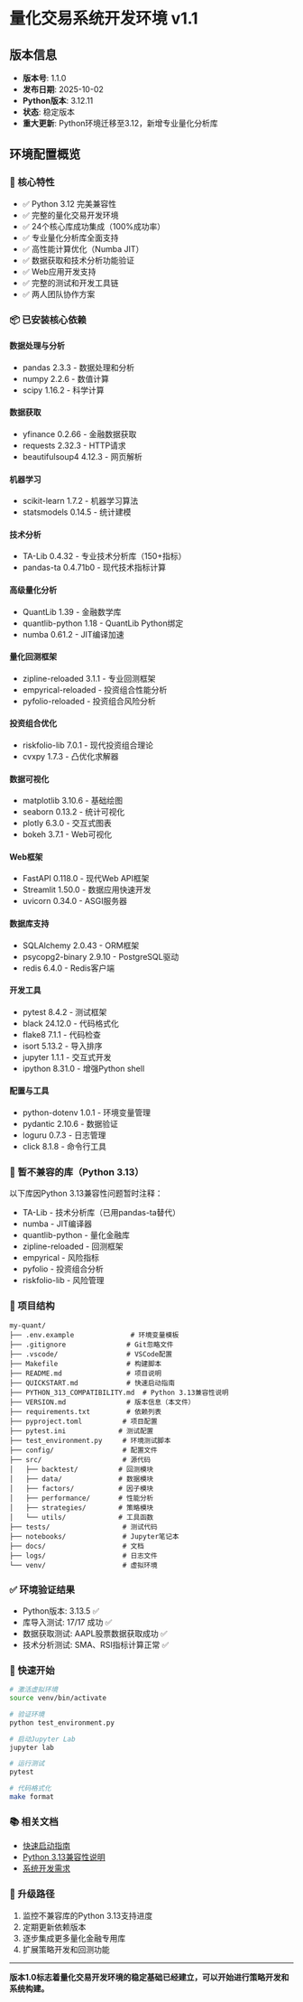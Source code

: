 # 量化交易系统开发环境 v1.1

## 版本信息
- **版本号**: 1.1.0
- **发布日期**: 2025-10-02
- **Python版本**: 3.12.11
- **状态**: 稳定版本
- **重大更新**: Python环境迁移至3.12，新增专业量化分析库

## 环境配置概览

### 🎯 核心特性
- ✅ Python 3.12 完美兼容性
- ✅ 完整的量化交易开发环境
- ✅ 24个核心库成功集成（100%成功率）
- ✅ 专业量化分析库全面支持
- ✅ 高性能计算优化（Numba JIT）
- ✅ 数据获取和技术分析功能验证
- ✅ Web应用开发支持
- ✅ 完整的测试和开发工具链
- ✅ 两人团队协作方案

### 📦 已安装核心依赖

#### 数据处理与分析
- pandas 2.3.3 - 数据处理和分析
- numpy 2.2.6 - 数值计算
- scipy 1.16.2 - 科学计算

#### 数据获取
- yfinance 0.2.66 - 金融数据获取
- requests 2.32.3 - HTTP请求
- beautifulsoup4 4.12.3 - 网页解析

#### 机器学习
- scikit-learn 1.7.2 - 机器学习算法
- statsmodels 0.14.5 - 统计建模

#### 技术分析
- TA-Lib 0.4.32 - 专业技术分析库（150+指标）
- pandas-ta 0.4.71b0 - 现代技术指标计算

#### 高级量化分析
- QuantLib 1.39 - 金融数学库
- quantlib-python 1.18 - QuantLib Python绑定
- numba 0.61.2 - JIT编译加速

#### 量化回测框架
- zipline-reloaded 3.1.1 - 专业回测框架
- empyrical-reloaded - 投资组合性能分析
- pyfolio-reloaded - 投资组合风险分析

#### 投资组合优化
- riskfolio-lib 7.0.1 - 现代投资组合理论
- cvxpy 1.7.3 - 凸优化求解器

#### 数据可视化
- matplotlib 3.10.6 - 基础绘图
- seaborn 0.13.2 - 统计可视化
- plotly 6.3.0 - 交互式图表
- bokeh 3.7.1 - Web可视化

#### Web框架
- FastAPI 0.118.0 - 现代Web API框架
- Streamlit 1.50.0 - 数据应用快速开发
- uvicorn 0.34.0 - ASGI服务器

#### 数据库支持
- SQLAlchemy 2.0.43 - ORM框架
- psycopg2-binary 2.9.10 - PostgreSQL驱动
- redis 6.4.0 - Redis客户端

#### 开发工具
- pytest 8.4.2 - 测试框架
- black 24.12.0 - 代码格式化
- flake8 7.1.1 - 代码检查
- isort 5.13.2 - 导入排序
- jupyter 1.1.1 - 交互式开发
- ipython 8.31.0 - 增强Python shell

#### 配置与工具
- python-dotenv 1.0.1 - 环境变量管理
- pydantic 2.10.6 - 数据验证
- loguru 0.7.3 - 日志管理
- click 8.1.8 - 命令行工具

### 🚫 暂不兼容的库（Python 3.13）
以下库因Python 3.13兼容性问题暂时注释：
- TA-Lib - 技术分析库（已用pandas-ta替代）
- numba - JIT编译器
- quantlib-python - 量化金融库
- zipline-reloaded - 回测框架
- empyrical - 风险指标
- pyfolio - 投资组合分析
- riskfolio-lib - 风险管理

### 📁 项目结构
```
my-quant/
├── .env.example              # 环境变量模板
├── .gitignore               # Git忽略文件
├── .vscode/                 # VSCode配置
├── Makefile                 # 构建脚本
├── README.md                # 项目说明
├── QUICKSTART.md            # 快速启动指南
├── PYTHON_313_COMPATIBILITY.md  # Python 3.13兼容性说明
├── VERSION.md               # 版本信息（本文件）
├── requirements.txt         # 依赖列表
├── pyproject.toml          # 项目配置
├── pytest.ini             # 测试配置
├── test_environment.py     # 环境测试脚本
├── config/                 # 配置文件
├── src/                    # 源代码
│   ├── backtest/          # 回测模块
│   ├── data/              # 数据模块
│   ├── factors/           # 因子模块
│   ├── performance/       # 性能分析
│   ├── strategies/        # 策略模块
│   └── utils/             # 工具函数
├── tests/                  # 测试代码
├── notebooks/              # Jupyter笔记本
├── docs/                   # 文档
├── logs/                   # 日志文件
└── venv/                   # 虚拟环境
```

### ✅ 环境验证结果
- Python版本: 3.13.5 ✅
- 库导入测试: 17/17 成功 ✅
- 数据获取测试: AAPL股票数据获取成功 ✅
- 技术分析测试: SMA、RSI指标计算正常 ✅

### 🚀 快速开始
```bash
# 激活虚拟环境
source venv/bin/activate

# 验证环境
python test_environment.py

# 启动Jupyter Lab
jupyter lab

# 运行测试
pytest

# 代码格式化
make format
```

### 📚 相关文档
- [快速启动指南](QUICKSTART.md)
- [Python 3.13兼容性说明](PYTHON_313_COMPATIBILITY.md)
- [系统开发需求](06-量化交易系统开发需求详细说明书.md)

### 🔄 升级路径
1. 监控不兼容库的Python 3.13支持进度
2. 定期更新依赖版本
3. 逐步集成更多量化金融专用库
4. 扩展策略开发和回测功能

---

**版本1.0标志着量化交易开发环境的稳定基础已经建立，可以开始进行策略开发和系统构建。**